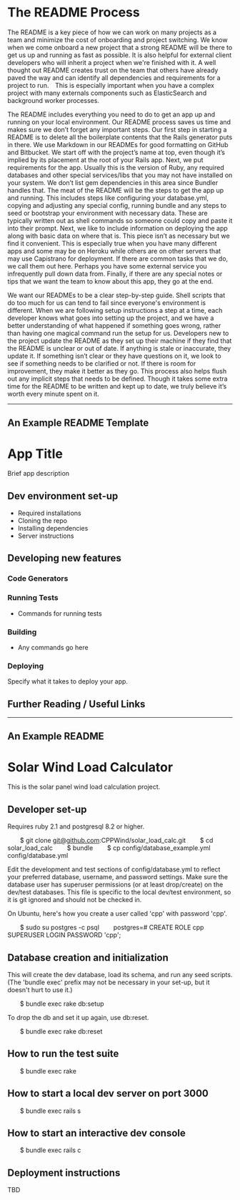 # The README Process

The README is a key piece of how we can work on many projects as a team and minimize the cost of onboarding and project switching. We know when we come onboard a new project that a strong README will be there to get us up and running as fast as possible. It is also helpful for external client developers who will inherit a project when we're finished with it. A well thought out README creates trust on the team that others have already paved the way and can identify all dependencies and requirements for a project to run.  This is especially important when you have a complex project with many externals components such as ElasticSearch and background worker processes.

The README includes everything you need to do to get an app up and running on your local environment. Our README process saves us time and makes sure we don’t forget any important steps. Our first step in starting a README is to delete all the boilerplate contents that the Rails generator puts in there. We use Markdown in our READMEs for good formatting on GitHub and Bitbucket. We start off with the project’s name at top, even though it’s implied by its placement at the root of your Rails app. Next, we put requirements for the app. Usually this is the version of Ruby, any required databases and other special services/libs that you may not have installed on your system. We don’t list gem dependencies in this area since Bundler handles that. The meat of the README will be the steps to get the app up and running. This includes steps like configuring your database.yml, copying and adjusting any special config, running bundle and any steps to seed or bootstrap your environment with necessary data. These are typically written out as shell commands so someone could copy and paste it into their prompt. Next, we like to include information on deploying the app along with basic data on where that is. This piece isn’t as necessary but we find it convenient. This is especially true when you have many different apps and some may be on Heroku while others are on other servers that may use Capistrano for deployment. If there are common tasks that we do, we call them out here. Perhaps you have some external service you infrequently pull down data from. Finally, if there are any special notes or tips that we want the team to know about this app, they go at the end.

We want our READMEs to be a clear step-by-step guide. Shell scripts that do too much for us can tend to fail since everyone's environment is different. When we are following setup instructions a step at a time, each developer knows what goes into setting up the project, and we have a better understanding of what happened if something goes wrong, rather than having one magical command run the setup for us. Developers new to the project update the README as they set up their machine if they find that the README is unclear or out of date. If anything is stale or inaccurate, they update it. If something isn’t clear or they have questions on it, we look to see if something needs to be clarified or not. If there is room for improvement, they make it better as they go. This process also helps flush out any implicit steps that needs to be defined. Though it takes some extra time for the README to be written and kept up to date, we truly believe it’s worth every minute spent on it.

---

## An Example README Template

# App Title

Brief app description

## Dev environment set-up

* Required installations
* Cloning the repo
* Installing dependencies
* Server instructions

## Developing new features

### Code Generators

### Running Tests

* Commands for running tests

### Building

* Any commands go here

### Deploying

Specify what it takes to deploy your app.

## Further Reading / Useful Links

----

## An Example README

# Solar Wind Load Calculator

This is the solar panel wind load calculation project.

## Developer set-up

Requires ruby 2.1 and postgresql 8.2 or higher.

    $ git clone git@github.com:CPPWind/solar_load_calc.git
    $ cd solar_load_calc
    $ bundle
    $ cp config/database_example.yml config/database.yml

Edit the development and test sections of config/database.yml to
reflect your preferred database, username, and password settings. Make
sure the database user has superuser permissions (or at least
drop/create) on the dev/test databases. This file is specific to the
local dev/test environment, so it is git ignored and should not be
checked in.

On Ubuntu, here's how you create a user called 'cpp' with password
'cpp'.

    $ sudo su postgres -c psql
    postgres=# CREATE ROLE cpp SUPERUSER LOGIN PASSWORD 'cpp';


## Database creation and initialization

This will create the dev database, load its schema, and run any seed
scripts. (The 'bundle exec' prefix may not be necessary in your
set-up, but it doesn't hurt to use it.)

    $ bundle exec rake db:setup

To drop the db and set it up again, use db:reset.

    $ bundle exec rake db:reset


## How to run the test suite

    $ bundle exec rake


## How to start a local dev server on port 3000

    $ bundle exec rails s


## How to start an interactive dev console

    $ bundle exec rails c


## Deployment instructions

TBD